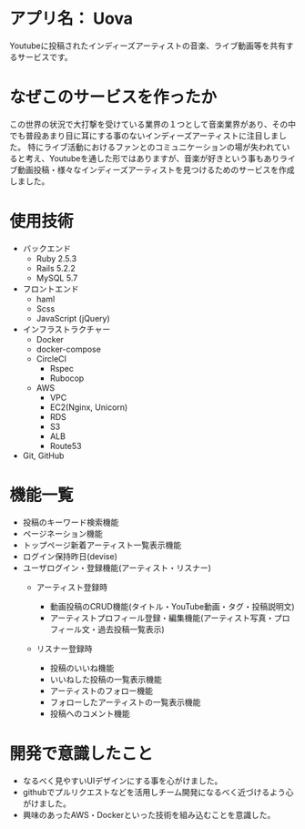 # アプリ名： Uova
Youtubeに投稿されたインディーズアーティストの音楽、ライブ動画等を共有するサービスです。

# なぜこのサービスを作ったか
この世界の状況で大打撃を受けている業界の１つとして音楽業界があり、その中でも普段あまり目に耳にする事のないインディーズアーティストに注目しました。
特にライブ活動におけるファンとのコミュニケーションの場が失われていると考え、Youtubeを通した形ではありますが、音楽が好きという事もありライブ動画投稿・様々なインディーズアーティストを見つけるためのサービスを作成しました。

# 使用技術
- バックエンド
  - Ruby 2.5.3
  - Rails 5.2.2
  - MySQL 5.7
- フロントエンド
  - haml
  - Scss
  - JavaScript (jQuery)
- インフラストラクチャー
  - Docker
  - docker-compose
  - CircleCI
    - Rspec
    - Rubocop
  - AWS
    - VPC
    - EC2(Nginx, Unicorn)
    - RDS
    - S3
    - ALB
    - Route53
- Git, GitHub


# 機能一覧
- 投稿のキーワード検索機能
- ページネーション機能
- トップページ新着アーティスト一覧表示機能
- ログイン保持昨日(devise)
- ユーザログイン・登録機能(アーティスト・リスナー)
  - アーティスト登録時
    - 動画投稿のCRUD機能(タイトル・YouTube動画・タグ・投稿説明文)
    - アーティストプロフィール登録・編集機能(アーティスト写真・プロフィール文・過去投稿一覧表示)

  - リスナー登録時
    - 投稿のいいね機能
    - いいねした投稿の一覧表示機能
    - アーティストのフォロー機能
    - フォローしたアーティストの一覧表示機能
    - 投稿へのコメント機能

# 開発で意識したこと
- なるべく見やすいUIデザインにする事を心がけました。
- githubでプルリクエストなどを活用しチーム開発になるべく近づけるよう心がけました。
- 興味のあったAWS・Dockerといった技術を組み込むことを意識した。